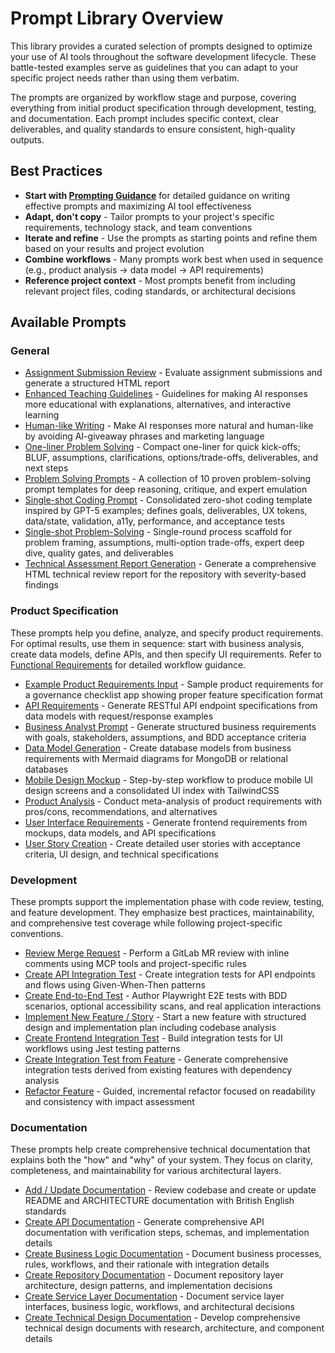 # Prompt Library Overview

This library provides a curated selection of prompts designed to optimize your use of AI tools throughout the software development lifecycle. These battle-tested examples serve as guidelines that you can adapt to your specific project needs rather than using them verbatim.

The prompts are organized by workflow stage and purpose, covering everything from initial product specification through development, testing, and documentation. Each prompt includes specific context, clear deliverables, and quality standards to ensure consistent, high-quality outputs.

## Best Practices

- **Start with [Prompting Guidance](prompting-guidance.md)** for detailed guidance on writing effective prompts and maximizing AI tool effectiveness
- **Adapt, don't copy** - Tailor prompts to your project's specific requirements, technology stack, and team conventions
- **Iterate and refine** - Use the prompts as starting points and refine them based on your results and project evolution
- **Combine workflows** - Many prompts work best when used in sequence (e.g., product analysis → data model → API requirements)
- **Reference project context** - Most prompts benefit from including relevant project files, coding standards, or architectural decisions

## Available Prompts

### General
- [Assignment Submission Review](general/prompt-assignement-review.md) - Evaluate assignment submissions and generate a structured HTML report
- [Enhanced Teaching Guidelines](general/prompt-enhanced-teaching-guideline.md) - Guidelines for making AI responses more educational with explanations, alternatives, and interactive learning
- [Human-like Writing](general/prompt-human-like.md) - Make AI responses more natural and human-like by avoiding AI-giveaway phrases and marketing language
- [One-liner Problem Solving](general/prompt-one-liner-probelm-solving.md) - Compact one-liner for quick kick-offs; BLUF, assumptions, clarifications, options/trade-offs, deliverables, and next steps
- [Problem Solving Prompts](general/prompt-problem-solving.md) - A collection of 10 proven problem-solving prompt templates for deep reasoning, critique, and expert emulation
- [Single-shot Coding Prompt](general/prompt-single-shot-coding.md) - Consolidated zero-shot coding template inspired by GPT-5 examples; defines goals, deliverables, UX tokens, data/state, validation, a11y, performance, and acceptance tests
- [Single-shot Problem-Solving](general/prompt-single-shot-problem-solving.md) - Single-round process scaffold for problem framing, assumptions, multi-option trade-offs, expert deep dive, quality gates, and deliverables
- [Technical Assessment Report Generation](general/prompt-technical-assessment.md) - Generate a comprehensive HTML technical review report for the repository with severity-based findings

### Product Specification

These prompts help you define, analyze, and specify product requirements. For optimal results, use them in sequence: start with business analysis, create data models, define APIs, and then specify UI requirements. Refer to [Functional Requirements](../workflow/feature-based-development/02-functional-requirement.md) for detailed workflow guidance.

- [Example Product Requirements Input](product/example-product-requirements-input.md) - Sample product requirements for a governance checklist app showing proper feature specification format
- [API Requirements](product/prompt-api-requirements.md) - Generate RESTful API endpoint specifications from data models with request/response examples
- [Business Analyst Prompt](product/prompt-business-analyst.md) - Generate structured business requirements with goals, stakeholders, assumptions, and BDD acceptance criteria
- [Data Model Generation](product/prompt-data-model-generation.md) - Create database models from business requirements with Mermaid diagrams for MongoDB or relational databases
- [Mobile Design Mockup](product/prompt-mobile-desgin-mockup.md) - Step-by-step workflow to produce mobile UI design screens and a consolidated UI index with TailwindCSS
- [Product Analysis](product/prompt-product-analysis.md) - Conduct meta-analysis of product requirements with pros/cons, recommendations, and alternatives
- [User Interface Requirements](product/prompt-user-interface-requirements.md) - Generate frontend requirements from mockups, data models, and API specifications
- [User Story Creation](product/prompt-user-story-creation.md) - Create detailed user stories with acceptance criteria, UI design, and technical specifications

### Development

These prompts support the implementation phase with code review, testing, and feature development. They emphasize best practices, maintainability, and comprehensive test coverage while following project-specific conventions.

- [Review Merge Request](development/prompt-merge-request-review.md) - Perform a GitLab MR review with inline comments using MCP tools and project-specific rules
- [Create API Integration Test](development/prompt-new-api-integration-test.md) - Create integration tests for API endpoints and flows using Given-When-Then patterns
- [Create End-to-End Test](development/prompt-new-e2e-test.md) - Author Playwright E2E tests with BDD scenarios, optional accessibility scans, and real application interactions
- [Implement New Feature / Story](development/prompt-new-feature-story.md) - Start a new feature with structured design and implementation plan including codebase analysis
- [Create Frontend Integration Test](development/prompt-new-frontend-integration-test.md) - Build integration tests for UI workflows using Jest testing patterns
- [Create Integration Test from Feature](development/prompt-new-integration-test-from-feature.md) - Generate comprehensive integration tests derived from existing features with dependency analysis
- [Refactor Feature](development/prompt-refactor-feature.md) - Guided, incremental refactor focused on readability and consistency with impact assessment

### Documentation

These prompts help create comprehensive technical documentation that explains both the "how" and "why" of your system. They focus on clarity, completeness, and maintainability for various architectural layers.

- [Add / Update Documentation](documentation/prompt-add-update-documentation.md) - Review codebase and create or update README and ARCHITECTURE documentation with British English standards
- [Create API Documentation](documentation/prompt-create-api-documentation.md) - Generate comprehensive API documentation with verification steps, schemas, and implementation details
- [Create Business Logic Documentation](documentation/prompt-create-business-logic-documentation.md) - Document business processes, rules, workflows, and their rationale with integration details
- [Create Repository Documentation](documentation/prompt-create-repository-documentation.md) - Document repository layer architecture, design patterns, and implementation decisions
- [Create Service Layer Documentation](documentation/prompt-create-service-layer-documentation.md) - Document service layer interfaces, business logic, workflows, and architectural decisions
- [Create Technical Design Documentation](documentation/prompt-technical-design-documentation.md) - Develop comprehensive technical design documents with research, architecture, and component details
